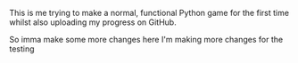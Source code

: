 This is me trying to make a normal, functional Python game for the first time whilst also uploading my progress on GitHub.

So imma make some more changes here
I'm making more changes for the testing